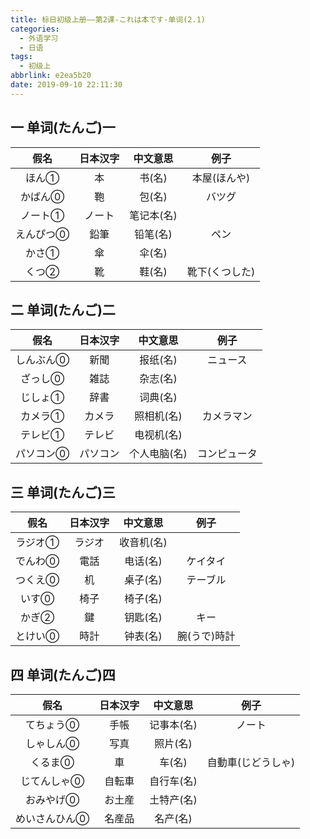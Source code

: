 ```yaml
---
title: 标日初级上册——第2课-これは本です-单词(2.1)
categories:
  - 外语学习
  - 日语
tags:
  - 初级上
abbrlink: e2ea5b20
date: 2019-09-10 22:11:30
---
```

## 一 单词(たんご)一 

|   假名    | 日本汉字 |  中文意思  |      例子      |
| :-------: | :------: | :--------: | :------------: |
|   ほん①   |    本    |   书(名)   |  本屋(ほんや)  |
|  かばん⓪  |    鞄    |   包(名)   |     バツグ     |
|  ノート①  |  ノート  | 笔记本(名) |                |
| えんぴつ⓪ |   鉛筆   |  铅笔(名)  |      ペン      |
|   かさ①   |    傘    |   伞(名)   |                |
|   くつ②   |    靴    |   鞋(名)   | 靴下(くつした) |

<!--more-->

## 二 单词(たんご)二

|   假名    | 日本汉字 |   中文意思   |     例子     |
| :-------: | :------: | :----------: | :----------: |
| しんぶん⓪ |   新聞   |   报纸(名)   |   ニュース   |
|  ざっし⓪  |   雑誌   |   杂志(名)   |              |
|  じしょ①  |   辞書   |   词典(名)   |              |
|  カメラ①  |  カメラ  |  照相机(名)  |  カメラマン  |
|  テレビ①  |  テレビ  |  电视机(名)  |              |
| パソコン⓪ | パソコン | 个人电脑(名) | コンピュータ |

## 三 单词(たんご)三

|  假名   | 日本汉字 |  中文意思  |     例子     |
| :-----: | :------: | :--------: | :----------: |
| ラジオ① |  ラジオ  | 收音机(名) |              |
| でんわ⓪ |   電話   |  电话(名)  |   ケイタイ   |
| つくえ⓪ |    机    |  桌子(名)  |   テーブル   |
|  いす⓪  |   椅子   |  椅子(名)  |              |
|  かぎ②  |    鍵    |  钥匙(名)  |     キー     |
| とけい⓪ |   時計   |  钟表(名)  | 腕(うで)時計 |

## 四 单词(たんご)四

|     假名      | 日本汉字 |  中文意思  |        例子        |
| :-----------: | :------: | :--------: | :----------------: |
|   てちょう⓪   |   手帳   | 记事本(名) |       ノート       |
|   しゃしん⓪   |   写真   |  照片(名)  |                    |
|    くるま⓪    |    車    |   车(名)   | 自動車(じどうしゃ) |
|  じてんしゃ⓪  |  自転車  | 自行车(名) |                    |
|   おみやげ⓪   |  お土産  | 土特产(名) |                    |
| めいさんひん⓪ |  名産品  |  名产(名)  |                    |